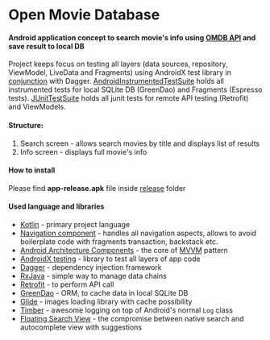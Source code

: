 # Open Movie Database

#### Android application concept to search movie's info using [OMDB API](https://www.omdbapi.com) and save result to local DB

Project keeps focus on testing all layers (data sources, repository, ViewModel, LiveData and Fragments) using AndroidX test library in [conjunction](https://codelabs.developers.google.com/codelabs/android-dagger/#13) with Dagger.
[AndroidInstrumentedTestSuite](./app/src/androidTest/java/concept/omdb/AndroidInstrumentedTestSuite.kt) holds all instrumented tests for local SQLite DB (GreenDao) and Fragments (Espresso tests).
[JUnitTestSuite](./app/src/test/java/concept/omdb/JUnitTestSuite.kt) holds all junit tests for remote API testing (Retrofit) and ViewModels.

#### Structure:

1. Search screen - allows search movies by title and displays list of results
2. Info screen - displays full movie's info

#### How to install

Please find **app-release.apk** file inside [release](./app/release) folder

#### Used language and libraries
 * [Kotlin](https://kotlinlang.org/docs/tutorials/kotlin-android.html) - primary project language
 * [Navigation component](https://developer.android.com/guide/navigation) - handles all navigation aspects, allows to avoid boilerplate code with fragments transaction, backstack etc.
 * [Android Architecture Components](https://developer.android.com/topic/libraries/architecture/index.html) - the core of [MVVM](https://en.wikipedia.org/wiki/Model%E2%80%93view%E2%80%93viewmodel) pattern
 * [AndroidX testing](https://codelabs.developers.google.com/codelabs/advanced-android-kotlin-training-testing-basics/#0) - library to test all layers of app code
 * [Dagger](https://codelabs.developers.google.com/codelabs/android-dagger/#0) - dependency injection framework
 * [RxJava](https://github.com/ReactiveX/RxJava) - simple way to manage data chains
 * [Retrofit](https://square.github.io/retrofit/) - to perform API call
 * [GreenDao](https://greenrobot.org/greendao/) - ORM, to cache data in local SQLite DB
 * [Glide](https://bumptech.github.io/glide/) - images loading library with cache possibility
 * [Timber](https://github.com/JakeWharton/timber) - awesome logging on top of Android's normal `Log` class
 * [Floating Search View](https://github.com/arimorty/floatingsearchview) - the compromise between native search and autocomplete view with suggestions
 
